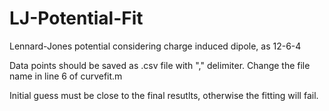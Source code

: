 # LJ-Potential-Fit
Lennard-Jones potential considering charge induced dipole, as 12-6-4

Data points should be saved as .csv file with "," delimiter. Change the file name in line 6 of curvefit.m

Initial guess must be close to the final resutlts, otherwise the fitting will fail.
